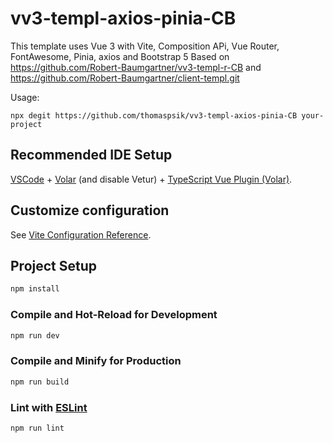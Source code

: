 # vv3-templ-axios-pinia-CB

This template uses Vue 3 with Vite, Composition APi, Vue Router, FontAwesome, Pinia, axios and Bootstrap 5 
Based on 
https://github.com/Robert-Baumgartner/vv3-templ-r-CB and
https://github.com/Robert-Baumgartner/client-templ.git

Usage:
```
npx degit https://github.com/thomaspsik/vv3-templ-axios-pinia-CB your-project
```


## Recommended IDE Setup

[VSCode](https://code.visualstudio.com/) + [Volar](https://marketplace.visualstudio.com/items?itemName=johnsoncodehk.volar) (and disable Vetur) + [TypeScript Vue Plugin (Volar)](https://marketplace.visualstudio.com/items?itemName=johnsoncodehk.vscode-typescript-vue-plugin).

## Customize configuration

See [Vite Configuration Reference](https://vitejs.dev/config/).

## Project Setup

```sh
npm install
```

### Compile and Hot-Reload for Development

```sh
npm run dev
```

### Compile and Minify for Production

```sh
npm run build
```

### Lint with [ESLint](https://eslint.org/)

```sh
npm run lint
```

